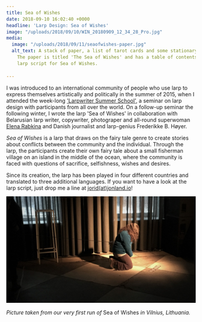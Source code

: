```yaml
---
title: Sea of Wishes
date: 2018-09-10 16:02:40 +0000
headline: 'Larp Design: Sea of Wishes'
image: "/uploads/2018/09/10/WIN_20180909_12_34_28_Pro.jpg"
media:
  image: "/uploads/2018/09/11/seaofwishes-paper.jpg"
  alt_text: A stack of paper, a list of tarot cards and some stationary on a desk.
    The paper is titled 'The Sea of Wishes' and has a table of contents. This is the
    larp script for Sea of Wishes.

---
```

I was introduced to an international community of people who use larp to express themselves artistically and politically in the summer of 2015, when I attended the week-long ['Larpwriter Summer School'](https://larpschool.blogspot.com/), a seminar on larp design with participants from all over the world. On a follow-up seminar the following winter, I wrote the larp 'Sea of Wishes' in collaboration with Belarusian larp writer, copywriter, photograper and all-round superwoman [Elena Rabkina](https://www.rabkina.com/) and Danish journalist and larp-genius Frederikke B. Høyer. 

_Sea of Wishes_ is a larp that draws on the fairy tale genre to create stories about conflicts between the community and the individual. Through the larp, the participants create their own fairy tale about a small fisherman village on an island in the middle of the ocean, where the community is faced with questions of sacrifice, selfishness, wishes and desires.

Since its creation, the larp has been played in four different countries and translated to three additional languages. If you want to have a look at the larp script, just drop me a line at [jorid(at)jonland.io](mailto:jorid@jonland.io)!

![A person is kneeling on a tiled stone floor. In front of them lies five cards, face down. The room is dark, and a spotlight is shining on the person and the cards. ](/uploads/2018/09/11/seaofwishes-play.jpg)

_Picture taken from our very first run of_ Sea of Wishes _in Vilnius, Lithuania._